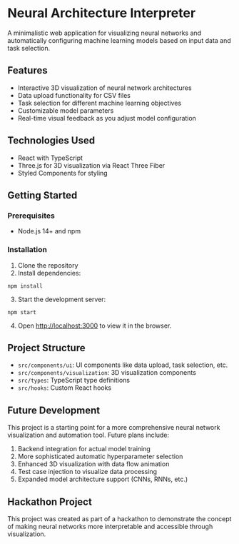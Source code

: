 # Neural Architecture Interpreter

A minimalistic web application for visualizing neural networks and automatically configuring machine learning models based on input data and task selection.

## Features

- Interactive 3D visualization of neural network architectures
- Data upload functionality for CSV files
- Task selection for different machine learning objectives
- Customizable model parameters
- Real-time visual feedback as you adjust model configuration

## Technologies Used

- React with TypeScript
- Three.js for 3D visualization via React Three Fiber
- Styled Components for styling

## Getting Started

### Prerequisites

- Node.js 14+ and npm

### Installation

1. Clone the repository
2. Install dependencies:

```
npm install
```

3. Start the development server:

```
npm start
```

4. Open [http://localhost:3000](http://localhost:3000) to view it in the browser.

## Project Structure

- `src/components/ui`: UI components like data upload, task selection, etc.
- `src/components/visualization`: 3D visualization components
- `src/types`: TypeScript type definitions
- `src/hooks`: Custom React hooks

## Future Development

This project is a starting point for a more comprehensive neural network visualization and automation tool. Future plans include:

1. Backend integration for actual model training
2. More sophisticated automatic hyperparameter selection
3. Enhanced 3D visualization with data flow animation
4. Test case injection to visualize data processing
5. Expanded model architecture support (CNNs, RNNs, etc.)

## Hackathon Project

This project was created as part of a hackathon to demonstrate the concept of making neural networks more interpretable and accessible through visualization.
